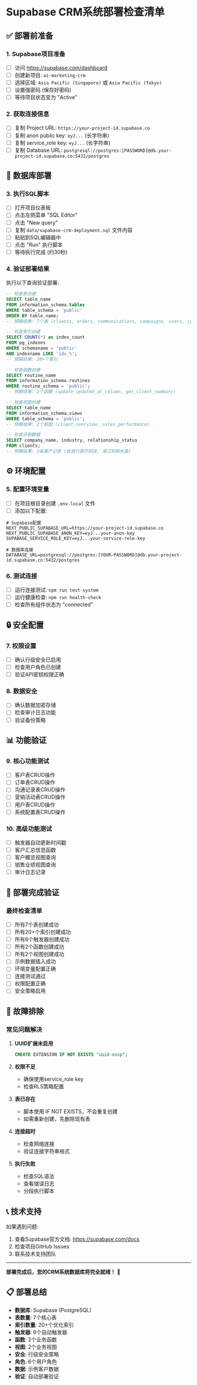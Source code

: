 # Supabase CRM系统部署检查清单

## ✅ 部署前准备

### 1. Supabase项目准备
- [ ] 访问 https://supabase.com/dashboard
- [ ] 创建新项目: `ai-marketing-crm`
- [ ] 选择区域: `Asia Pacific (Singapore)` 或 `Asia Pacific (Tokyo)`
- [ ] 设置强密码 (保存好密码)
- [ ] 等待项目状态变为 "Active"

### 2. 获取连接信息
- [ ] 复制 Project URL: `https://your-project-id.supabase.co`
- [ ] 复制 anon public key: `eyJ...` (长字符串)
- [ ] 复制 service_role key: `eyJ...` (长字符串)
- [ ] 复制 Database URL: `postgresql://postgres:[PASSWORD]@db.your-project-id.supabase.co:5432/postgres`

## 🚀 数据库部署

### 3. 执行SQL脚本
- [ ] 打开项目仪表板
- [ ] 点击左侧菜单 "SQL Editor"
- [ ] 点击 "New query"
- [ ] 复制 `data/supabase-crm-deployment.sql` 文件内容
- [ ] 粘贴到SQL编辑器中
- [ ] 点击 "Run" 执行脚本
- [ ] 等待执行完成 (约30秒)

### 4. 验证部署结果
执行以下查询验证部署:

```sql
-- 检查表创建
SELECT table_name 
FROM information_schema.tables 
WHERE table_schema = 'public' 
ORDER BY table_name;
-- 预期结果: 7个表 (clients, orders, communications, campaigns, users, system_config, audit_logs)

-- 检查索引创建
SELECT COUNT(*) as index_count
FROM pg_indexes 
WHERE schemaname = 'public' 
AND indexname LIKE 'idx_%';
-- 预期结果: 20+个索引

-- 检查函数创建
SELECT routine_name 
FROM information_schema.routines 
WHERE routine_schema = 'public';
-- 预期结果: 2个函数 (update_updated_at_column, get_client_summary)

-- 检查视图创建
SELECT table_name 
FROM information_schema.views 
WHERE table_schema = 'public';
-- 预期结果: 2个视图 (client_overview, sales_performance)

-- 检查示例数据
SELECT company_name, industry, relationship_status 
FROM clients;
-- 预期结果: 2条客户记录 (优逸行医疗科技, 浦江轩映水晶)
```

## ⚙️ 环境配置

### 5. 配置环境变量
- [ ] 在项目根目录创建 `.env.local` 文件
- [ ] 添加以下配置:

```env
# Supabase配置
NEXT_PUBLIC_SUPABASE_URL=https://your-project-id.supabase.co
NEXT_PUBLIC_SUPABASE_ANON_KEY=eyJ...your-anon-key
SUPABASE_SERVICE_ROLE_KEY=eyJ...your-service-role-key

# 数据库连接
DATABASE_URL=postgresql://postgres:[YOUR-PASSWORD]@db.your-project-id.supabase.co:5432/postgres
```

### 6. 测试连接
- [ ] 运行连接测试: `npm run test-system`
- [ ] 运行健康检查: `npm run health-check`
- [ ] 检查所有组件状态为 "connected"

## 🔒 安全配置

### 7. 权限设置
- [ ] 确认行级安全已启用
- [ ] 检查用户角色已创建
- [ ] 验证API密钥权限正确

### 8. 数据安全
- [ ] 确认数据加密存储
- [ ] 检查审计日志功能
- [ ] 验证备份策略

## 📊 功能验证

### 9. 核心功能测试
- [ ] 客户表CRUD操作
- [ ] 订单表CRUD操作
- [ ] 沟通记录表CRUD操作
- [ ] 营销活动表CRUD操作
- [ ] 用户表CRUD操作
- [ ] 系统配置表CRUD操作

### 10. 高级功能测试
- [ ] 触发器自动更新时间戳
- [ ] 客户汇总信息函数
- [ ] 客户概览视图查询
- [ ] 销售业绩视图查询
- [ ] 审计日志记录

## 🎯 部署完成验证

### 最终检查清单
- [ ] 所有7个表创建成功
- [ ] 所有20+个索引创建成功
- [ ] 所有6个触发器创建成功
- [ ] 所有2个函数创建成功
- [ ] 所有2个视图创建成功
- [ ] 示例数据插入成功
- [ ] 环境变量配置正确
- [ ] 连接测试通过
- [ ] 权限配置正确
- [ ] 安全策略启用

## 🚨 故障排除

### 常见问题解决
1. **UUID扩展未启用**
   ```sql
   CREATE EXTENSION IF NOT EXISTS "uuid-ossp";
   ```

2. **权限不足**
   - 确保使用service_role key
   - 检查RLS策略配置

3. **表已存在**
   - 脚本使用 IF NOT EXISTS，不会重复创建
   - 如需重新创建，先删除现有表

4. **连接超时**
   - 检查网络连接
   - 验证连接字符串格式

5. **执行失败**
   - 检查SQL语法
   - 查看错误日志
   - 分段执行脚本

## 📞 技术支持

如果遇到问题:
1. 查看Supabase官方文档: https://supabase.com/docs
2. 检查项目GitHub Issues
3. 联系技术支持团队

---

**部署完成后，您的CRM系统数据库将完全就绪！** 🎉

## 📋 部署总结

- **数据库**: Supabase (PostgreSQL)
- **表数量**: 7个核心表
- **索引数量**: 20+个优化索引
- **触发器**: 6个自动触发器
- **函数**: 2个业务函数
- **视图**: 2个业务视图
- **安全**: 行级安全策略
- **角色**: 6个用户角色
- **数据**: 示例客户数据
- **验证**: 自动部署验证

